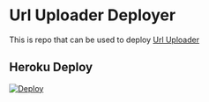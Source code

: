 # Url Uploader Deployer

This is repo that can be used to deploy [Url Uploader](https://github.com/TGExplore/TG-URL-Uploader)

## Heroku Deploy

[![Deploy](https://www.herokucdn.com/deploy/button.svg)](https://heroku.com/deploy)
